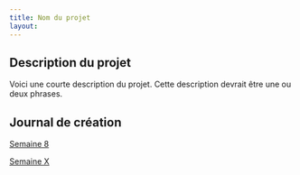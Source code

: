 ```yaml
---
title: Nom du projet
layout: 
---
```


## Description du projet

Voici une courte description du projet. Cette description devrait être une ou deux phrases.

## Journal de création

[Semaine 8](journaux/semaine8.md)

[Semaine X](journaux/semaineXX.md)